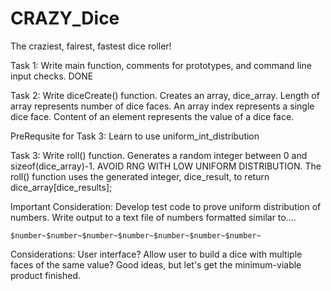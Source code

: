 # CRAZY_Dice
The craziest, fairest, fastest dice roller!



Task 1: Write main function, comments for prototypes, and command line input checks. DONE

Task 2: Write diceCreate() function. Creates an array, dice_array. Length of array represents number of dice faces. An array index represents a single dice face. Content of an element represents the value of a dice face.

PreRequsite for Task 3: Learn to use uniform_int_distribution

Task 3: Write roll() function. Generates a random integer between 0 and sizeof(dice_array)-1. AVOID RNG WITH LOW UNIFORM DISTRIBUTION. The roll() function uses the generated integer, dice_result, to return dice_array[dice_results];




Important Consideration: Develop test code to prove uniform distribution of numbers. Write output to a text file of numbers formatted similar to....

    $number~$number~$number~$number~$number~$number~$number~














Considerations: User interface? Allow user to build a dice with multiple faces of the same value? Good ideas, but let's get the minimum-viable product finished.
